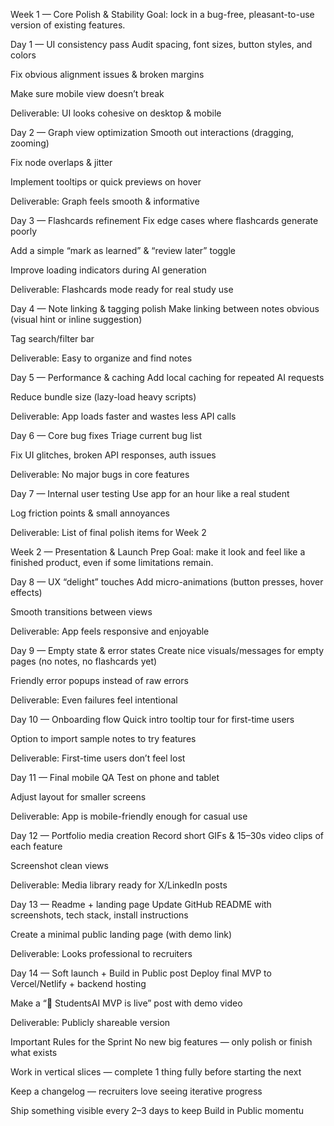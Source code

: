 Week 1 — Core Polish & Stability
Goal: lock in a bug-free, pleasant-to-use version of existing features.

Day 1 — UI consistency pass
Audit spacing, font sizes, button styles, and colors

Fix obvious alignment issues & broken margins

Make sure mobile view doesn’t break

Deliverable: UI looks cohesive on desktop & mobile

Day 2 — Graph view optimization
Smooth out interactions (dragging, zooming)

Fix node overlaps & jitter

Implement tooltips or quick previews on hover

Deliverable: Graph feels smooth & informative

Day 3 — Flashcards refinement
Fix edge cases where flashcards generate poorly

Add a simple “mark as learned” & “review later” toggle

Improve loading indicators during AI generation

Deliverable: Flashcards mode ready for real study use

Day 4 — Note linking & tagging polish
Make linking between notes obvious (visual hint or inline suggestion)

Tag search/filter bar

Deliverable: Easy to organize and find notes

Day 5 — Performance & caching
Add local caching for repeated AI requests

Reduce bundle size (lazy-load heavy scripts)

Deliverable: App loads faster and wastes less API calls

Day 6 — Core bug fixes
Triage current bug list

Fix UI glitches, broken API responses, auth issues

Deliverable: No major bugs in core features

Day 7 — Internal user testing
Use app for an hour like a real student

Log friction points & small annoyances

Deliverable: List of final polish items for Week 2

Week 2 — Presentation & Launch Prep
Goal: make it look and feel like a finished product, even if some limitations remain.

Day 8 — UX “delight” touches
Add micro-animations (button presses, hover effects)

Smooth transitions between views

Deliverable: App feels responsive and enjoyable

Day 9 — Empty state & error states
Create nice visuals/messages for empty pages (no notes, no flashcards yet)

Friendly error popups instead of raw errors

Deliverable: Even failures feel intentional

Day 10 — Onboarding flow
Quick intro tooltip tour for first-time users

Option to import sample notes to try features

Deliverable: First-time users don’t feel lost

Day 11 — Final mobile QA
Test on phone and tablet

Adjust layout for smaller screens

Deliverable: App is mobile-friendly enough for casual use

Day 12 — Portfolio media creation
Record short GIFs & 15–30s video clips of each feature

Screenshot clean views

Deliverable: Media library ready for X/LinkedIn posts

Day 13 — Readme + landing page
Update GitHub README with screenshots, tech stack, install instructions

Create a minimal public landing page (with demo link)

Deliverable: Looks professional to recruiters

Day 14 — Soft launch + Build in Public post
Deploy final MVP to Vercel/Netlify + backend hosting

Make a “🚀 StudentsAI MVP is live” post with demo video

Deliverable: Publicly shareable version

Important Rules for the Sprint
No new big features — only polish or finish what exists

Work in vertical slices — complete 1 thing fully before starting the next

Keep a changelog — recruiters love seeing iterative progress

Ship something visible every 2–3 days to keep Build in Public momentu